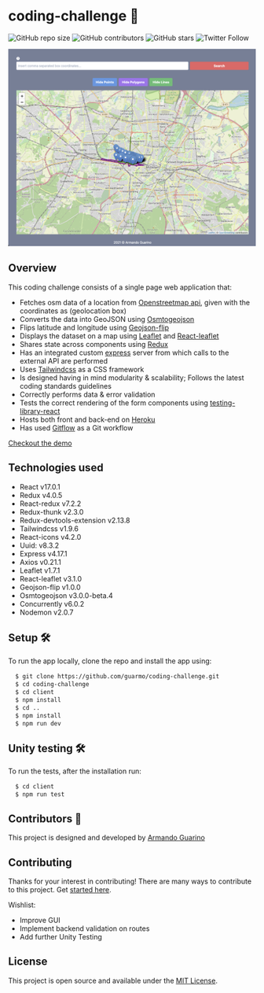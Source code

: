 # coding-challenge :rocket:

![GitHub repo size](https://img.shields.io/github/repo-size/guarmo/coding-challenge)
![GitHub contributors](https://img.shields.io/github/contributors/guarmo/coding-challenge)
![GitHub stars](https://img.shields.io/github/stars/guarmo/coding-challenge?style=social)
![Twitter Follow](https://img.shields.io/twitter/follow/_guarmo?style=social)

![Screenshot](Screenshot.png)

## Overview

This coding challenge consists of a single page web application that:
- Fetches osm data of a location from [Openstreetmap api](https://www.openstreetmap.org/api/0.6/map), given with the coordinates as (geolocation box)
- Converts the data into GeoJSON using [Osmtogeojson](https://github.com/tyrasd/osmtogeojson)
- Flips latitude and longitude using [Geojson-flip](https://www.npmjs.com/package/geojson-flip)
- Displays the dataset on a map using [Leaflet](https://leafletjs.com/) and [React-leaflet](https://react-leaflet.js.org/)
- Shares state across components using [Redux](https://redux.js.org/)
- Has an integrated custom [express](https://expressjs.com/) server from which calls to the external API are performed
- Uses [Tailwindcss](https://tailwindcss.com/) as a CSS framework
- Is designed having in mind modularity & scalability; Follows the latest coding standards guidelines
- Correctly performs data & error validation
- Tests the correct rendering of the form components using [testing-library-react](https://testing-library.com/docs/react-testing-library/intro/)
- Hosts both front and back-end on [Heroku](https://coding--challenge.herokuapp.com/)
- Has used [Gitflow](https://www.atlassian.com/git/tutorials/comparing-workflows/gitflow-workflow) as a Git workflow

[Checkout the demo](https://coding--challenge.herokuapp.com/)

## Technologies used

- React v17.0.1
- Redux v4.0.5
- React-redux v7.2.2
- Redux-thunk v2.3.0
- Redux-devtools-extension v2.13.8
- Tailwindcss v1.9.6
- React-icons v4.2.0
- Uuid: v8.3.2
- Express v4.17.1
- Axios v0.21.1
- Leaflet v1.7.1
- React-leaflet v3.1.0
- Geojson-flip v1.0.0
- Osmtogeojson v3.0.0-beta.4
- Concurrently v6.0.2
- Nodemon v2.0.7

## Setup :hammer_and_wrench:

To run the app locally, clone the repo and install the app using:

```
  $ git clone https://github.com/guarmo/coding-challenge.git
  $ cd coding-challenge
  $ cd client
  $ npm install
  $ cd ..
  $ npm install
  $ npm run dev
```

## Unity testing :hammer_and_wrench:

To run the tests, after the installation run:

```
  $ cd client
  $ npm run test
```

## Contributors :sparkler:

This project is designed and developed by [Armando Guarino](https://armandoguarino.dev)

## Contributing

Thanks for your interest in contributing! There are many ways to contribute to this project. Get [started here](CONTRIBUTING.md).

Wishlist:

- Improve GUI
- Implement backend validation on routes
- Add further Unity Testing

## License

This project is open source and available under the [MIT License](LICENSE.md).
